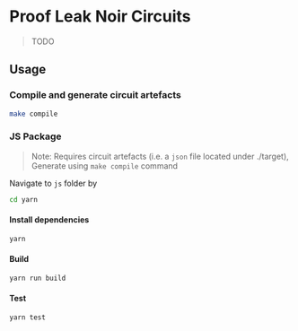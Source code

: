 # Proof Leak Noir Circuits
> TODO

## Usage

### Compile and generate circuit artefacts

```bash
make compile
```

### JS Package
> Note: Requires circuit artefacts (i.e. a `json` file located under ./target), Generate using `make compile` command 

Navigate to `js` folder by

```bash
cd yarn
```

#### Install dependencies

```bash
yarn 
```

#### Build

```bash
yarn run build
```

#### Test

```bash
yarn test
```

